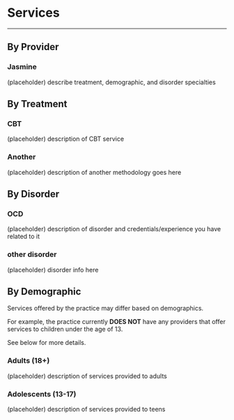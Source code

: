 # Services

----------

## By Provider

### Jasmine

(placeholder) describe treatment, demographic, and disorder specialties

## By Treatment

### CBT

(placeholder) description of CBT service

### Another

(placeholder) description of another methodology goes here

## By Disorder

### OCD

(placeholder) description of disorder and credentials/experience you have related to it

### other disorder

(placeholder) disorder info here

## By Demographic

Services offered by the practice may differ based on demographics.

For example, the practice currently **DOES NOT** have any providers that offer services to children under the age of 13.

See below for more details.

### Adults (18+)

(placeholder) description of services provided to adults

### Adolescents (13-17)

(placeholder) description of services provided to teens

